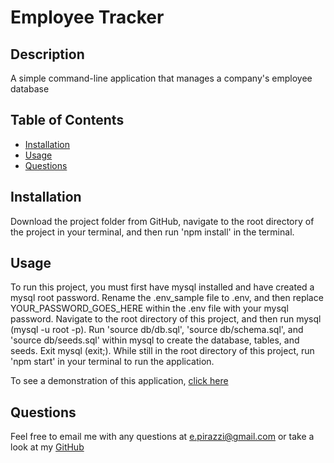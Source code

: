 # Employee Tracker

## Description
A simple command-line application that manages a company's employee database

## Table of Contents
- [Installation](#installation)
- [Usage](#usage)
- [Questions](#questions)

## Installation
Download the project folder from GitHub, navigate to the root directory of the project in your terminal, and then run 'npm install' in the terminal.

## Usage
To run this project, you must first have mysql installed and have created a mysql root password. Rename the .env_sample file to .env, and then replace YOUR_PASSWORD_GOES_HERE within the .env file with your mysql password. Navigate to the root directory of this project, and then run mysql (mysql -u root -p). Run 'source db/db.sql', 'source db/schema.sql', and 'source db/seeds.sql' within mysql to create the database, tables, and seeds. Exit mysql (exit;). While still in the root directory of this project, run 'npm start' in your terminal to run the application.

To see a demonstration of this application, [click here](https://www.youtube.com/watch?v=ZSXtoKP5gyA)

## Questions
Feel free to email me with any questions at e.pirazzi@gmail.com or take a look at my [GitHub](https://github.com/Qlaub)
